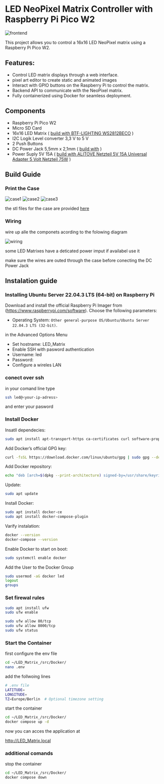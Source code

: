 # LED NeoPixel Matrix Controller with Raspberry Pi Pico W2

![frontend](./Build_Guide/img/frontend1.png)

This project allows you to control a 16x16 LED NeoPixel matrix using a Raspberry Pi Pico W2. 

## Features:
- Control LED matrix displays through a web interface.
- pixel art editor to create static and animated images 
- Interact with GPIO buttons on the Raspberry Pi to control the matrix.
- Backend API to communicate with the NeoPixel matrix.
- Fully containerized using Docker for seamless deployment.


## Components
- Raspberry Pi Pico W2
- Micro SD Card 
- 16x16 LED Matrix ( [build with BTF-LIGHTING WS2812BECO](https://www.amazon.de/dp/B088K1JH6X?ref=ppx_yo2ov_dt_b_fed_asin_title&th=1) )
- I2C Logik Level converter 3,3 V to 5 V 
- 2 Push Buttons
- DC Power Jack 5,5mm x 2,1mm ( [build with](https://www.amazon.de/dp/B08HGXYS4J?ref=ppx_yo2ov_dt_b_fed_asin_title) )
- Power Suply 5V 15A ( [build with ALITOVE Netzteil 5V 15A Universal Adapter 5 Volt Netzteil 75W](https://www.amazon.de/dp/B0B49ZN1LF?ref=ppx_yo2ov_dt_b_fed_asin_title&th=1) )

## Build Guide 

### Print the Case 

![case1](./Build_Guide/img/case1.jpeg)
![case2](./Build_Guide/img/case2.jpeg)
![case3](./Build_Guide/img/case3.jpeg)

the stl files for the case are provided [here](./Build_Guide/stl/)

### Wiring 

wire up alle the componets acording to the folowing diagram 

![wiring](./Build_Guide/img/wiring.png)

some LED Matrixes have a deticated power imput if availabel use it 

make sure the wires are outed through the case before conecting the DC Power Jack

## Instalation guide  

### Installing Ubuntu Server 22.04.3 LTS (64-bit) on Raspberry Pi

Download and install the official Raspberry Pi Imager from (https://www.raspberrypi.com/software).
Choose the following parameters:

- Operating System: `Other general-purpose OS/Ubuntu/Ubuntu Server 22.04.3 LTS (32-bit)`.

in the Advanced Options Menu

- Set hostname: LED_Matrix
- Enable SSH with pasword authentication 
- Username: led
- Password: <pw>
- Configure a wireles LAN

### conect over ssh 

in your comand line type 

```bash
ssh led@<your-ip-adress>
```

and enter your pasword 


### Install Docker 

Insatll dependecies:
```bash
sudo apt install apt-transport-https ca-certificates curl software-properties-common
```

Add Docker’s official GPG key:
```bash
curl -fsSL https://download.docker.com/linux/ubuntu/gpg | sudo gpg --dearmor -o /usr/share/keyrings/docker-archive-keyring.gpg
```

Add Docker repository:
```bash
echo "deb [arch=$(dpkg --print-architecture) signed-by=/usr/share/keyrings/docker-archive-keyring.gpg] https://download.docker.com/linux/ubuntu $(lsb_release -cs) stable" | sudo tee /etc/apt/sources.list.d/docker.list > /dev/null
```

Update:
```bash
sudo apt update
```

Install Docker:
```bash
sudo apt install docker-ce
sudo apt install docker-compose-plugin
```

Varify instalation:
```bash
docker --version
docker-compose --version
```

Enable Docker to start on boot:
```bash
sudo systemctl enable docker

```

Add the User to the Docker Group
```bash
sudo usermod -aG docker led  
logout
groups
```

### Set firewal rules 


```bash
sudo apt install ufw
sudo ufw enable
```

```bash
sudo ufw allow 80/tcp
sudo ufw allow 8000/tcp
sudo ufw status
```


### Start the Container

first configure the env file 

```bash
cd ~/LED_Matrix_/src/Docker/
nano .env
```

add the follwoing lines 

```bash
# .env file
LATITUDE=
LONGITUDE=
TZ=Europe/Berlin  # Optional timezone setting
```


start the container 
```bash
cd ~/LED_Matrix_/src/Docker/
docker compose up -d
```

now you can acces the application at 

http://LED_Matrix.local


### additional comands 

stop the container 
```bash
cd ~/LED_Matrix_/src/Docker/
docker compose down
```